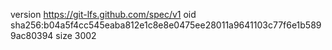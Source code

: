 version https://git-lfs.github.com/spec/v1
oid sha256:b04a5f4cc545eaba812e1c8e8e0475ee28011a9641103c77f6e1b5899ac80394
size 3002
